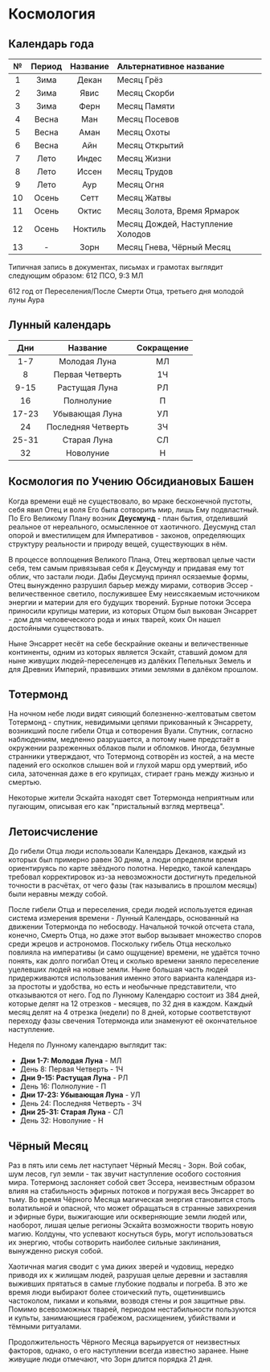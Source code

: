 # Космология
## Календарь года

|  №  | Период | Название | Альтернативное название           |
| :-: | :----: | :------: | :-------------------------------- |
|  1  |  Зима  |  Декан   | Месяц Грёз                        |
|  2  |  Зима  |   Явис   | Месяц Скорби                      |
|  3  |  Зима  |   Ферн   | Месяц Памяти                      |
|  4  | Весна  |   Ман    | Месяц Посевов                     |
|  5  | Весна  |   Аман   | Месяц Охоты                       |
|  6  | Весна  |   Айн    | Месяц Открытий                    |
|  7  |  Лето  |  Индес   | Месяц Жизни                       |
|  8  |  Лето  |  Иссен   | Месяц Трудов                      |
|  9  |  Лето  |   Аур    | Месяц Огня                        |
| 10  | Осень  |   Сетт   | Месяц Жатвы                       |
| 11  | Осень  |  Октис   | Месяц Золота, Время Ярмарок       |
| 12  | Осень  | Ноктиль  | Месяц Дождей, Наступление Холодов |
| 13  |   -    |   Зорн   | Месяц Гнева, Чёрный Месяц         |

Типичная запись в документах, письмах и грамотах выглядит следующим образом:
612 ПСО, 9:3 МЛ

612 год от Переселения/После Смерти Отца, третьего дня молодой луны Аура

## Лунный календарь

|  Дни  |      Название      | Сокращение |
| :---: | :----------------: | :--------: |
|  1-7  |    Молодая Луна    |     МЛ     |
|   8   |  Первая Четверть   |     1Ч     |
| 9-15  |   Растущая Луна    |     РЛ     |
|  16   |     Полнолуние     |     П      |
| 17-23 |   Убывающая Луна   |     УЛ     |
|  24   | Последняя Четверть |     3Ч     |
| 25-31 |    Старая Луна     |     СЛ     |
|  32   |     Новолуние      |     Н      |

## Космология по Учению Обсидиановых Башен

Когда времени ещё не существовало, во мраке бесконечной пустоты, себя явил Отец и воля Его была сотворить мир, лишь Ему подвластный. По Его Великому Плану возник **Деусмунд** - план бытия, отделивший реальное от нереального, осмысленное от хаотичного. Деусмунд стал опорой и вместилищем для Императивов - законов, определяющих структуру реальности и природу вещей, существующих в нём.

В процессе воплощения Великого Плана, Отец жертвовал целые части себя, тем самым привязывая себя к Деусмунду и придавая ему тот облик, что застали люди. Дабы Деусмунд принял осязаемые формы, Отец вынужденно разрушил барьер между мирами, сотворив Эссер - величественное светило, послужившее Ему неиссякаемым источником энергии и материи для его будущих творений. Бурные потоки Эссера приносили крупицы материи, из которых Отцом был выкован Энсаррет - дом для человеческого рода и иных тварей, коих Он нашел достойными существовать.

Ныне Энсаррет несёт на себе бескрайние океаны и величественные континенты, одним из которых является Эскайт, ставший домом для ныне живущих людей-переселенцев из далёких Пепельных Земель и для Древних Империй, правивших этими землями в далёком прошлом.

## Тотермонд

На ночном небе люди видят сияющий болезненно-желтоватым светом Тотермонд - спутник, невидимыми цепями прикованный к Энсаррету, возникший после гибели Отца и сотворения Вуали. Спутник, согласно наблюдениям, медленно разрушается, а потому ныне предстаёт в окружении разреженных облаков пыли и обломков. Иногда, безумные странники утверждают, что Тотермонд сотворён из костей, а на месте падений его осколков слышен вой и глухой марш орд умертвий, ибо сила, заточенная даже в его крупицах, стирает грань между жизнью и смертью.

Некоторые жители Эскайта находят свет Тотермонда неприятным или пугающим, описывая его как "пристальный взгляд мертвеца".

## Летоисчисление

До гибели Отца люди использовали Календарь Деканов, каждый из которых был примерно равен 30 дням, а люди определяли время ориентируясь по карте звёздного полотна. Нередко, такой календарь требовал корректировок из-за невозможности достигнуть предельной точности в расчётах, от чего фазы (так назывались в прошлом месяцы) были неравны между собой.

После гибели Отца и переселения, среди людей используется единая система измерения времени - Лунный Календарь, основанный на движении Тотермонда по небосводу. Начальной точкой отсчета стала, конечно, Смерть Отца, но даже этот выбор вызывает множество споров среди жрецов и астрономов. Поскольку гибель Отца несколько повлияла на императивы (и само ощущение) времени, не удаётся точно понять, как долго погибал Отец и сколько времени заняло переселение уцелевших людей на новые земли.
Ныне большая часть людей придерживаются использования именно этого варианта календаря из-за простоты и удобства, но есть и необычные представители, что отказываются от него. Год по Лунному Календарю состоит из 384 дней, которые делят на 12 отрезков - месяцев, по 32 дня в каждом. Каждый месяц делят на 4 отрезка (недели) по 8 дней, которые соответствуют переходу фазы свечения Тотермонда или знаменуют её окончательное наступление.

Неделя по Лунному календарю выглядит так:

- **Дни 1-7: Молодая Луна** - МЛ
- День 8: Первая Четверть - 1Ч
- **Дни 9-15: Растущая Луна** - РЛ
- День 16: Полнолуние - П
- **Дни 17-23: Убывающая Луна** - УЛ
- День 24: Последняя Четверть - 3Ч
- **Дни 25-31: Старая Луна** - СЛ
- День 32: Новолуние - Н

## Чёрный Месяц

Раз в пять или семь лет наступает Чёрный Месяц - Зорн. Вой собак, шум лесов, гул земли - так звучит наступление особого состояния мира. Тотермонд заслоняет собой свет Эссера, неизвестным образом влияя на стабильность эфирных потоков и погружая весь Энсаррет во тьму. Во время Чёрного Месяца магическая энергия становится столь волатильной и опасной, что может обращаться в странные завихрения и эфирные бури, выжигающие или оскверняющие земли людей или, наоборот, лишая целые регионы Эскайта возможности творить новую магию. Колдуны, что успевают коснуться бурь, могут использоваться их энергию, чтобы сотворить наиболее сильные заклинания, вынужденно рискуя собой.

Хаотичная магия сводит с ума диких зверей и чудовищ, нередко приводя их к жилищам людей, разрушая целые деревни и заставляя выживших прятаться в самые глубокие подвалы и погреба. В это же время люди выбирают более стоический путь, ощетинившись частоколом, пиками и копьями, возводя стены и роя защитные рвы. Помимо всевозможных тварей, периодом нестабильности пользуются и культы, занимающиеся грабежом, расхищением, убийствами и тёмными ритуалами.

Продолжительность Чёрного Месяца варьируется от неизвестных факторов, однако, о его наступлении всегда известно заранее. Ныне живущие люди отмечают, что Зорн длится порядка 21 дня.